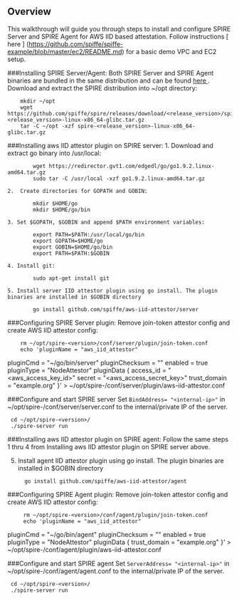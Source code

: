 
## Overview

This walkthrough will guide you through steps to install and configure SPIRE Server and SPIRE Agent for AWS IID based attestation.
Follow instructions [ here ] (https://github.com/spiffe/spiffe-example/blob/master/ec2/README.md) for a basic demo VPC and EC2 setup.

###Installing SPIRE Server/Agent:
Both SPIRE Server and SPIRE Agent binaries are bundled in the same distribution and can be found [ here ](https://github.com/spiffe/spire/releases/latest).
Download and extract the SPIRE distribution into ~/opt directory:

        mkdir ~/opt
        wget https://github.com/spiffe/spire/releases/download/<release_version>/spire-<release_version>-linux-x86_64-glibc.tar.gz
        tar -C ~/opt -xzf spire-<release_version>-linux-x86_64-glibc.tar.gz

###Installing aws IID attestor plugin on SPIRE server:
    1.  Download and extract go binary into /usr/local:

            wget https://redirector.gvt1.com/edgedl/go/go1.9.2.linux-amd64.tar.gz
            sudo tar -C /usr/local -xzf go1.9.2.linux-amd64.tar.gz

    2.  Create directories for GOPATH and GOBIN:

            mkdir $HOME/go
            mkdir $HOME/go/bin

    3. Set $GOPATH, $GOBIN and append $PATH environment variables:

            export PATH=$PATH:/usr/local/go/bin
            export GOPATH=$HOME/go
            export GOBIN=$HOME/go/bin
            export PATH=$PATH:$GOBIN

    4. Install git:

            sudo apt-get install git

    5. Install server IID attestor plugin using go install. The plugin binaries are installed in $GOBIN directory

            go install github.com/spiffe/aws-iid-attestor/server



###Configuring SPIRE Server plugin:
Remove join-token attestor config and create AWS IID attestor config:

        rm ~/opt/spire-<version>/conf/server/plugin/join-token.conf
        echo 'pluginName = "aws_iid_attestor"
pluginCmd = "~/go/bin/server"
pluginChecksum = ""
enabled = true
pluginType = "NodeAttestor"
pluginData {
    access_id = "<aws_access_key_id>"
    secret = "<aws_access_secret_key>"
    trust_domain = "example.org"
}' > ~/opt/spire-<version>/conf/server/plugin/aws-iid-attestor.conf

###Configure and start SPIRE server
Set `BindAddress= "<internal-ip>"` in ~/opt/spire-<version>/conf/server/server.conf to the internal/private IP of the server.

     cd ~/opt/spire-<version>/
     ./spire-server run



###Installing aws IID attestor plugin on SPIRE agent:
Follow the same steps 1 thru 4 from Installing aws IID attestor plugin on SPIRE server above.

5. Install agent IID attestor plugin using go install. The plugin binaries are installed in $GOBIN directory

         go install github.com/spiffe/aws-iid-attestor/agent


###Configuring SPIRE Agent plugin:
 Remove join-token attestor config and create AWS IID attestor config:

         rm ~/opt/spire-<version>/conf/agent/plugin/join-token.conf
         echo 'pluginName = "aws_iid_attestor"

pluginCmd = "~/go/bin/agent"
pluginChecksum = ""
enabled = true
pluginType = "NodeAttestor"
pluginData {
	trust_domain = "example.org"
}' > ~/opt/spire-<version>/conf/agent/plugin/aws-iid-attestor.conf


###Configure and start SPIRE agent
Set `ServerAddress= "<internal-ip>"` in ~/opt/spire-<version>/conf/agent/agent.conf to the internal/private IP of the server.

     cd ~/opt/spire-<version>/
     ./spire-server run

